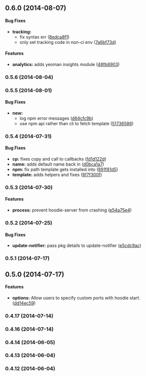 <a name="0.6.0"></a>
## 0.6.0 (2014-08-07)


#### Bug Fixes

* **tracking:**
  * fix syntax err ([8edca8f1](https://github.com/hoodiehq/hoodie-cli/commit/8edca8f1c8cc81447a99b0ec410ac12267f3fc5b))
  * only set tracking code in non-ci env ([7a6bf73d](https://github.com/hoodiehq/hoodie-cli/commit/7a6bf73d85bc76e7e01b49437a220481eb84d559))


#### Features

* **analytics:** adds yeoman insights module ([48fb8903](https://github.com/hoodiehq/hoodie-cli/commit/48fb8903f0f6731fc994657dd2c0e3b73eb05134))


<a name="0.5.6"></a>
### 0.5.6 (2014-08-04)


<a name="0.5.5"></a>
### 0.5.5 (2014-08-01)


#### Bug Fixes

* **new:**
  * log npm error messages ([d64cfc9b](https://github.com/hoodiehq/hoodie-cli/commit/d64cfc9b49530a4cf173197e89a7d5abffa13da8))
  * use npm api rather than cli to fetch template ([51736586](https://github.com/hoodiehq/hoodie-cli/commit/51736586ed6127ddd1dd3331184f9593e5ea27b5))


<a name="0.5.4"></a>
### 0.5.4 (2014-07-31)


#### Bug Fixes

* **cp:** fixes copy and call to callbacks ([fd1d122d](https://github.com/hoodiehq/hoodie-cli/commit/fd1d122d033a94fbdf2e8ea228dd5b5b9af4f1e4))
* **name:** adds default name back in ([d0bca1a7](https://github.com/hoodiehq/hoodie-cli/commit/d0bca1a7848e72e241ae6e0083f8610bf9fd458b))
* **npm:** fix path template gets installed into ([891f81d5](https://github.com/hoodiehq/hoodie-cli/commit/891f81d53f7735e4621f4c59986c6c346753eb95))
* **template:** adds helpers and fixes ([8f7f300f](https://github.com/hoodiehq/hoodie-cli/commit/8f7f300f1f6c962a0c1fbf04ef18ec027cd2dd96))


<a name="0.5.3"></a>
### 0.5.3 (2014-07-30)


#### Features

* **process:** prevent hoodie-server from crashing ([e54a75e4](https://github.com/hoodiehq/hoodie-cli/commit/e54a75e4edc1cf8af29713528089deffcd0fc5af))


<a name="0.5.2"></a>
### 0.5.2 (2014-07-25)


#### Bug Fixes

* **update-notifier:** pass pkg details to update-notifier ([e5cdc9ac](https://github.com/hoodiehq/hoodie-cli/commit/e5cdc9ac00b1648c252df678d00e533c4cfe328d))


<a name="0.5.1"></a>
### 0.5.1 (2014-07-17)


<a name="0.5.0"></a>
## 0.5.0 (2014-07-17)


#### Features

* **options:** Allow users to specify custom ports with hoodie start. ([dd14ec59](https://github.com/hoodiehq/hoodie-cli/commit/dd14ec597722f45e41015574eec993a6d2bdcbe6))


<a name="0.4.17"></a>
### 0.4.17 (2014-07-14)


<a name="0.4.16"></a>
### 0.4.16 (2014-07-14)


<a name="0.4.14"></a>
### 0.4.14 (2014-06-05)


<a name="0.4.13"></a>
### 0.4.13 (2014-06-04)


<a name="0.4.12"></a>
### 0.4.12 (2014-06-04)


